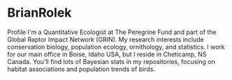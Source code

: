 # BrianRolek
 Profile
I'm a Quantitative Ecologist at The Peregrine Fund and part of the Global Raptor Impact Network (GRIN). My research interests include conservation biology, population ecology, ornithology, and statistics. I work for our main office in Boise, Idaho USA, but I reside in Cheticamp, NS Canada. You'll find lots of Bayesian stats in my repositories, focusing on habitat associations and population trends of birds.
